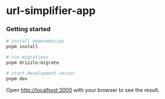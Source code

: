 # url-simplifier-app

### Getting started

```bash
# install dependencies
pnpm install

# run migrations
pnpm drizzle:migrate

# start development server
pnpm dev
```

Open [http://localhost:3000](http://localhost:3000) with your browser to see the result.
